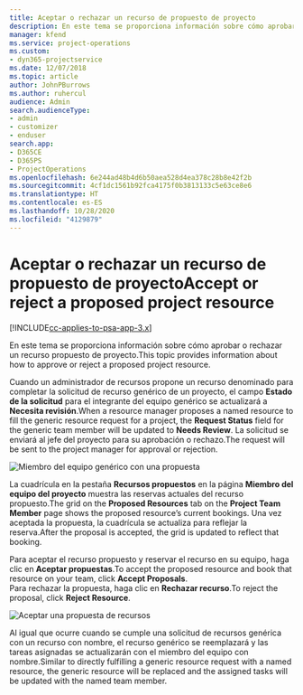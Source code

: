 ```yaml
---
title: Aceptar o rechazar un recurso de propuesto de proyecto
description: En este tema se proporciona información sobre cómo aprobar o rechazar un recurso propuesto de proyecto.
manager: kfend
ms.service: project-operations
ms.custom:
- dyn365-projectservice
ms.date: 12/07/2018
ms.topic: article
author: JohnPBurrows
ms.author: ruhercul
audience: Admin
search.audienceType:
- admin
- customizer
- enduser
search.app:
- D365CE
- D365PS
- ProjectOperations
ms.openlocfilehash: 6e244ad48b4d6b50aea528d4ea378c28b8e42f2b
ms.sourcegitcommit: 4cf1dc1561b92fca4175f0b3813133c5e63ce8e6
ms.translationtype: HT
ms.contentlocale: es-ES
ms.lasthandoff: 10/28/2020
ms.locfileid: "4129879"
---
```

# <a name="accept-or-reject-a-proposed-project-resource"></a><span data-ttu-id="a53f7-103">Aceptar o rechazar un recurso de propuesto de proyecto</span><span class="sxs-lookup"><span data-stu-id="a53f7-103">Accept or reject a proposed project resource</span></span>

[!INCLUDE[cc-applies-to-psa-app-3.x](../includes/cc-applies-to-psa-app-3x.md)]

<span data-ttu-id="a53f7-104">En este tema se proporciona información sobre cómo aprobar o rechazar un recurso propuesto de proyecto.</span><span class="sxs-lookup"><span data-stu-id="a53f7-104">This topic provides information about how to approve or reject a proposed project resource.</span></span>

<span data-ttu-id="a53f7-105">Cuando un administrador de recursos propone un recurso denominado para completar la solicitud de recurso genérico de un proyecto, el campo **Estado de la solicitud** para el integrante del equipo genérico se actualizará a **Necesita revisión**.</span><span class="sxs-lookup"><span data-stu-id="a53f7-105">When a resource manager proposes a named resource to fill the generic resource request for a project, the **Request Status** field for the generic team member will be updated to **Needs Review**.</span></span> <span data-ttu-id="a53f7-106">La solicitud se enviará al jefe del proyecto para su aprobación o rechazo.</span><span class="sxs-lookup"><span data-stu-id="a53f7-106">The request will be sent to the project manager for approval or rejection.</span></span>

![Miembro del equipo genérico con una propuesta](media/RM-how-to-19.png)

<span data-ttu-id="a53f7-108">La cuadrícula en la pestaña **Recursos propuestos** en la página **Miembro del equipo del proyecto** muestra las reservas actuales del recurso propuesto.</span><span class="sxs-lookup"><span data-stu-id="a53f7-108">The grid on the **Proposed Resources** tab on the **Project Team Member** page shows the proposed resource’s current bookings.</span></span> <span data-ttu-id="a53f7-109">Una vez aceptada la propuesta, la cuadrícula se actualiza para reflejar la reserva.</span><span class="sxs-lookup"><span data-stu-id="a53f7-109">After the proposal is accepted, the grid is updated to reflect that booking.</span></span> 

<span data-ttu-id="a53f7-110">Para aceptar el recurso propuesto y reservar el recurso en su equipo, haga clic en **Aceptar propuestas**.</span><span class="sxs-lookup"><span data-stu-id="a53f7-110">To accept the proposed resource and book that resource on your team, click **Accept Proposals**.</span></span>  
<span data-ttu-id="a53f7-111">Para rechazar la propuesta, haga clic en **Rechazar recurso**.</span><span class="sxs-lookup"><span data-stu-id="a53f7-111">To reject the proposal, click **Reject Resource**.</span></span>

![Aceptar una propuesta de recursos](media/RM-how-to-20.png) 

<span data-ttu-id="a53f7-113">Al igual que ocurre cuando se cumple una solicitud de recursos genérica con un recurso con nombre, el recurso genérico se reemplazará y las tareas asignadas se actualizarán con el miembro del equipo con nombre.</span><span class="sxs-lookup"><span data-stu-id="a53f7-113">Similar to directly fulfilling a generic resource request with a named resource, the generic resource will be replaced and the assigned tasks will be updated with the named team member.</span></span>
